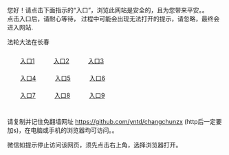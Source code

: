 您好！请点击下面指示的“入口”，浏览此网站是安全的，且为您带来平安。。 <br/>
点击入口后，请耐心等待， 过程中可能会出现无法打开的提示，请忽略，最终会进入网站. </br>

法轮大法在长春<br/>
<div style="padding:10px"><a style="margin:20px" target="_blank" href="https://dqj4zp1si0qx7.cloudfront.net/2Qpsp?ginxvnzw" id="ccLink1" rel="nofollow">入口1</a> <a target="_blank" style="margin:20px" href="https://d3gx0sjf9hqdld.cloudfront.net/2Qpsp?wpmxtz" id="ccLink2" rel="nofollow">入口2</a> <a style="margin:20px" target="_blank" href="https://d11z2jgougd858.cloudfront.net/2Qpsp?hfliw" id="ccLink3" rel="nofollow">入口3</a></div>

<div style="padding:10px" ><a style="margin:20px" target="_blank" href="https://dqj4zp1si0qx7.cloudfront.net/2Qpsp?ginxvnzw" id="ccLink4" rel="nofollow">入口4</a> <a style="margin:20px" href="https://d3gx0sjf9hqdld.cloudfront.net/2Qpsp?wpmxtz" target="_blank" id="ccLink5" rel="nofollow">入口5</a> <a style="margin:20px" href="https://d11z2jgougd858.cloudfront.net/2Qpsp?hfliw" target="_blank" id="ccLink6" rel="nofollow">入口6</a></div>

<div style="padding:10px"><a style="margin:20px" target="_blank" href="https://dqj4zp1si0qx7.cloudfront.net/2Qpsp?ginxvnzw" id="ccLink7" rel="nofollow">入口7</a> <a style="margin:20px" href="https://d3gx0sjf9hqdld.cloudfront.net/2Qpsp?wpmxtz" target="_blank" id="ccLink8" rel="nofollow">入口8</a> <a style="margin:20px" target="_blank" href="https://d11z2jgougd858.cloudfront.net/2Qpsp?hfliw" id="ccLink9" rel="nofollow">入口9</a></div>

<br/>



请复制并记住免翻墙网址 https://github.com/yntd/changchunzx (http后一定要加s)，在电脑或手机的浏览器均可访问。。<br/>

微信如提示停止访问该网页，须先点击右上角，选择浏览器打开。
